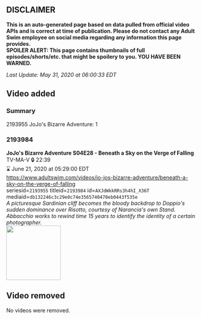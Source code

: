 ## DISCLAIMER
**This is an auto-generated page based on data pulled from official video APIs and is correct at time of publication. Please do not contact any Adult Swim employee on social media regarding any information this page provides.**  
**SPOILER ALERT: This page contains thumbnails of full episodes/shorts/etc. that might be spoilery to you. YOU HAVE BEEN WARNED.**  

_Last Update: May 31, 2020 at 06:00:33 EDT_
## Video added
### Summary
2193955 JoJo's Bizarre Adventure: 1  
### 2193984
**JoJo's Bizarre Adventure S04E28 - Beneath a Sky on the Verge of Falling**  
TV-MA-V 🔒 22:39  
⌛ June 21, 2020 at 05:29:00 EDT  
https://www.adultswim.com/videos/jo-jos-bizarre-adventure/beneath-a-sky-on-the-verge-of-falling  
seriesid=`2193955` titleid=`2193984` id=`AXJdWkkRRs3h4hI_X36T` mediaid=`db132246c3c29e0c74e3565740470eb0443f535e`  
_A picturesque Sardinian cliff becomes the bloody backdrop to Doppio's sudden dominance over Risotto, courtesy of Narancia's own Stand. Abbacchio works to rewind time 15 years to identify the identity of a certain photographer._  
<a href="https://media.cdn.adultswim.com/uploads/20200528/thumbnails/2_205281814494-jojo_goldenwind_028.jpg"><img src="https://media.cdn.adultswim.com/uploads/20200528/thumbnails/2_205281814494-jojo_goldenwind_028.jpg" height="144px" /></a>
## Video removed
No videos were removed.  
